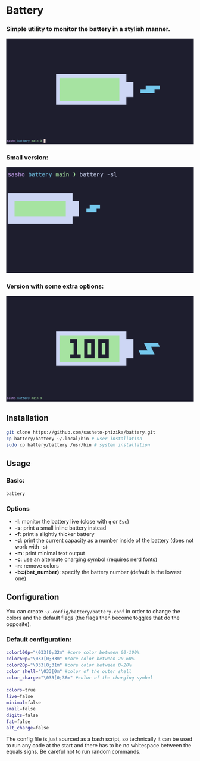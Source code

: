 # Battery

### Simple utility to monitor the battery in a stylish manner.

![image](screenshot.png "screenshot")
### Small version:

![image](screenshot_small.png "screenshot_small")
### Version with some extra options:

![image](screenshot_full.png "screenshot_full")

## Installation

```bash
git clone https://github.com/sasheto-phizika/battery.git
cp battery/battery ~/.local/bin # user installation
sudo cp battery/battery /usr/bin # system installation

```

## Usage

### Basic:
```
battery
```
### Options

* **-l**: monitor the battery live (close with `q` or `Esc`)
* **-s**: print a small inline battery instead
* **-f**: print a slightly thicker battery
* **-d**: print the current capacity as a number inside of the battery (does not work with -s)
* **-m**: print minimal text output
* **-c**: use an alternate charging symbol (requires nerd fonts)
* **-n**: remove colors
* **-b=(bat_number)**: specify the battery number (default is the lowest one)

## Configuration

You can create `~/.config/battery/battery.conf` in order to change the colors and the default flags (the flags then become toggles that do the opposite).

### Default configuration:

```bash
color100p="\033[0;32m" #core color between 60-100%
color60p="\033[0;33m" #core color between 20-60%
color20p="\033[0;31m" #core color between 0-20%
color_shell="\033[0m" #color of the outer shell
color_charge="\033[0;36m" #color of the charging symbol

colors=true 
live=false 
minimal=false
small=false
digits=false
fat=false
alt_charge=false
```
The config file is just sourced as a bash script, so technically it can be used to run any code at the start and there has to be no whitespace between the equals signs. Be careful not to run random commands.
